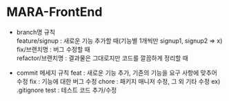 # MARA-FrontEnd

- branch명 규칙  
feature/signup : 새로운 기능 추가할 때(기능별 1개씩만 signup1, signup2 => x)  
fix/브랜치명 : 버그 수정할 때  
refactor/브랜치명 : 결과물은 그대로지만 코드를 깔끔하게 정리할 때

- commit 메세지 규칙
feat : 새로운 기능 추가, 기존의 기능을 요구 사항에 맞추어 수정
fix : 기능에 대한 버그 수정
chore : 패키지 매니저 수정, 그 외 기타 수정 ex) .gitignore
test : 테스트 코드 추가/수정
